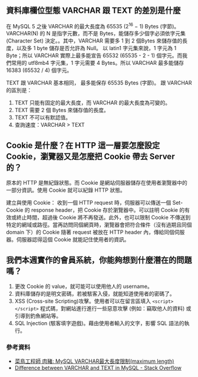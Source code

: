 ## 資料庫欄位型態 VARCHAR 跟 TEXT 的差別是什麼

在 MySQL 5 之後 VARCHAR 的最大長度為 65535 (2<sup>16</sup> − 1) Bytes (字節)。VARCHAR(N) 的 N 是指字元數，而不是 Bytes，能儲存多少個字必須依字元集 (Character Set) 決定。。其中，VARCHAR 需要多 1 到 2 個Bytes 來儲存值的長度，以及多 1 byte 儲存是否允許為 Null。
以 latin1 字元集來說，1 字元為 1 Byte；所以 VARCHAR 實際上最多能宣告
 65532 (65535 - 2 - 1) 個字元。而我們常用的 utf8mb4 字元集，1 字元需要 4 Bytes。所以 VARCHAR 最多能儲存 16383 (65532 / 4) 個字元。

TEXT 跟 VARCHAR 基本相同， 最多能保存 65535 Bytes (字節)。
跟 VARCHAR 的區別是：
1. TEXT 只能有固定的最大長度，而 VARCHAR 的最大長度為可變的。
2. TEXT 需要 2 個 Bytes 來儲存值的長度。
3. TEXT 不可以有默認值。
4. 查詢速度：VARCHAR > TEXT



## Cookie 是什麼？在 HTTP 這一層要怎麼設定 Cookie，瀏覽器又是怎麼把 Cookie 帶去 Server 的？
原本的 HTTP 是無紀錄狀態。而 Cookie 是網站伺服器儲存在使用者瀏覽器中的一部分資訊。使用 Cookie 就可以紀錄 HTTP 狀態。

建立與使用 Cookie：
收到一個 HTTP request 時，伺服器可以傳送一個 Set-Cookie 的 response header，把 Cookie 存於瀏覽器中。可以註明 Cookie 的有效或終止時間，超過後 Cookie 將不再發送。此外，也可以限制 Cookie 不傳送到特定的網域或路徑。當再訪問同個網頁時，瀏覽器會把符合條件（沒有過期且同個 domain 下）的 Cookie 隨著 request 被放在 HTTP header 內，傳給同個伺服器。伺服器認得這個 Cookie 就能記住使用者的資訊。

## 我們本週實作的會員系統，你能夠想到什麼潛在的問題嗎？
1. 更改 Cookie 的 value，就可能可以使用他人的 username。
2. 資料庫儲存的是明文密碼，若被駭客入侵，就能知道使用者的密碼了。
3. XSS (Cross-site Scripting)攻擊。使用者可以在留言區填入 `<script></script>` 程式碼，對網站進行進行一些惡意攻擊 (例如：竊取他人的資料) 或引導到釣魚網站等。
4. SQL Injection (駭客填字遊戲)。藉由使用者輸入的文字，影響 SQL 語法的執行。

### 參考資料
* [菜鳥工程師 肉豬: MySQL VARCHAR最大長度限制(maximum length)](https://matthung0807.blogspot.com/2019/06/mysql-varcharmaximum-length.html)
* [Difference between VARCHAR and TEXT in MySQL - Stack Overflow](https://stackoverflow.com/questions/25300821/difference-between-varchar-and-text-in-mysql)



